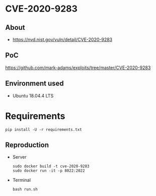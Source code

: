 # CVE-2020-9283

## About
* <https://nvd.nist.gov/vuln/detail/CVE-2020-9283>


## PoC
<https://github.com/mark-adams/exploits/tree/master/CVE-2020-9283>


## Environment used

* Ubuntu 18.04.4 LTS 
<!-- * [Python 2.7.17](https://github.com/python/cpython/archive/v2.7.17.zip) -->

# Requirements
`pip install -U -r requirements.txt`

## Reproduction

* Server
    ```
    sudo docker build -t cve-2020-9283
    sudo docker run -it -p 8022:2022
    ```
* Terminal <br/>
    ```
    bash run.sh    
    ```
